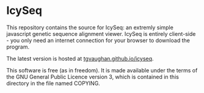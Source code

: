 IcySeq
=======

This repository contains the source for IcySeq: an extremly simple javascript
genetic sequence alignment viewer.  IcySeq is entirely client-side - you only
need an internet connection for your browser to download the program.

The latest version is hosted at
[tgvaughan.github.io/icyseq](http://tgvaughan.github.io/icyseq).

This software is free (as in freedom). It is made available under the
terms of the GNU General Public Licence version 3, which is contained
in this directory in the file named COPYING.

